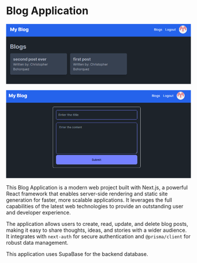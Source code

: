 # Blog Application

![Blogs App Screenshot](./screenshots/blogs_screenshot.png)

![CreateBlog App Screenshot](./screenshots/createblog_screenshot.png)

This Blog Application is a modern web project built with Next.js, a powerful React framework that enables server-side rendering and static site generation for faster, more scalable applications. It leverages the full capabilities of the latest web technologies to provide an outstanding user and developer experience.

The application allows users to create, read, update, and delete blog posts, making it easy to share thoughts, ideas, and stories with a wider audience. It integrates with `next-auth` for secure authentication and `@prisma/client` for robust data management.

This application uses SupaBase for the backend database.
